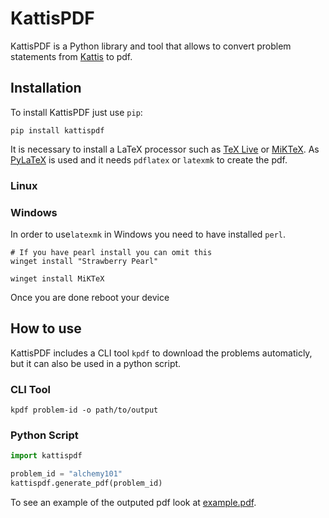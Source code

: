 # KattisPDF

KattisPDF is a Python library and tool that allows to convert problem statements from [Kattis](https://open.kattis.com) to pdf.

## Installation

To install KattisPDF just use `pip`:

```
pip install kattispdf
```

It is necessary to install a LaTeX processor such as [TeX Live](https://tug.org/texlive/) or [MiKTeX](https://miktex.org/). As [PyLaTeX](https://github.com/JelteF/PyLaTeX/tree/master) is used and it needs `pdflatex` or `latexmk` to create the pdf.

### Linux

### Windows
In order to use`latexmk` in Windows you need to have installed `perl`.

```
# If you have pearl install you can omit this
winget install "Strawberry Pearl" 
```
```
winget install MiKTeX
```
Once you are done reboot your device
## How to use
KattisPDF includes a CLI tool `kpdf` to download the problems automaticly, but it can also be used in a python script.
### CLI Tool
```
kpdf problem-id -o path/to/output
```
### Python Script
```python
import kattispdf

problem_id = "alchemy101"
kattispdf.generate_pdf(problem_id)
```

To see an example of the outputed pdf look at [example.pdf](https://github.com/NotTete/kattispdf/blob/main/example.pdf).
